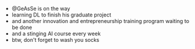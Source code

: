 - @GeAsSe is on the way
- learning DL to finish his graduate project
- and another innovation and entrepreneurship training program waiting to be done 
- and a stinging AI course every week
- btw, don't forget to wash you socks

<!---
GeAsSe/GeAsSe is a ✨ special ✨ repository because its `README.md` (this file) appears on your GitHub profile.
You can click the Preview link to take a look at your changes.
--->
